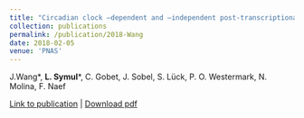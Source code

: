 ```yaml
---
title: "Circadian clock –dependent and –independent post-transcriptional regulation underlies temporal mRNA accumulation in mouse liver."
collection: publications
permalink: /publication/2018-Wang
date: 2018-02-05
venue: 'PNAS'
---
```


J.Wang*, __L. Symul__*, C. Gobet, J. Sobel, S. Lück, P. O. Westermark, N. Molina, F. Naef


[Link to publication](https://www.pnas.org/content/115/8/E1916) |
[Download pdf](http://lasy.github.io/files/2018_Wang.pdf)
